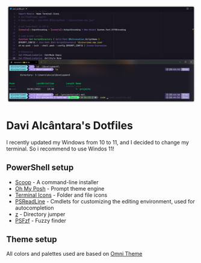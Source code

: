 ![cover](./.github/cover.png)

# Davi Alcântara's Dotfiles

I recently updated my Windows from 10 to 11, and I decided to change my terminal. So i recommend to use Windos 11!

## PowerShell setup

- [Scoop](https://scoop.sh/) - A command-line installer
- [Oh My Posh](https://ohmyposh.dev/) - Prompt theme engine
- [Terminal Icons](https://github.com/devblackops/Terminal-Icons) - Folder and file icons
- [PSReadLine](https://docs.microsoft.com/en-us/powershell/module/psreadline/) - Cmdlets for customizing the editing environment, used for autocompletion
- [z](https://www.powershellgallery.com/packages/z) - Directory jumper
- [PSFzf](https://github.com/kelleyma49/PSFzf) - Fuzzy finder

## Theme setup

All colors and palettes used are based on [Omni Theme](https://github.com/getomni)
